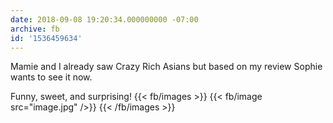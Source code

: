 ```yaml
---
date: 2018-09-08 19:20:34.000000000 -07:00
archive: fb
id: '1536459634'
---
```


Mamie and I already saw Crazy Rich Asians but based on my review Sophie wants to see it now. 

Funny, sweet, and surprising!
{{< fb/images >}}
{{< fb/image src="image.jpg" />}}
{{< /fb/images >}}
